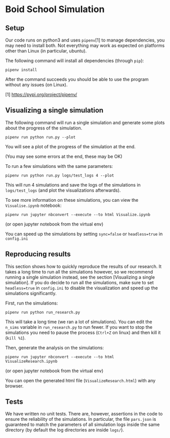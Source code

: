 # Boid School Simulation

## Setup

Our code runs on python3 and uses `pipenv`[1] to manage dependencies, you may need to install both. Not everything may work as expected on platforms other than Linux (in particular, ubuntu).

The following command will install all dependencies (through `pip`):

`pipenv install`

After the command succeeds you should be able to use the program without any issues (on Linux).

[1] https://pypi.org/project/pipenv/


## Visualizing a single simulation

The following command will run a single simulation and generate some plots about the progress of the simulation.

`pipenv run python run.py --plot`

You will see a plot of the progress of the simulation at the end.

(You may see some errors at the end, these may be OK)

To run a few simulations with the same parameters:

`pipenv run python run.py logs/test_logs 4 --plot`

This will run 4 simulations and save the logs of the simulations in `logs/test_logs` (and plot the visualizations afterwards).

To see more information on these simulations, you can view the `Visualise.ipynb` notebook:

`pipenv run jupyter nbconvert --execute --to html Visualize.ipynb`

(or open jupyter notebook from the virtual env)

You can speed up the simulations by setting `sync=false` or `headless=true` in `config.ini`


## Reproducing results

This section shows how to quickly reproduce the results of our research. It takes a long time to run all the simulations however, so we recommend running a single simulation instead, see the section [Visualizing a single simulation]. If you do decide to run all the simulations, make sure to set `headless=true` in `config.ini` to disable the visualization and speed up the simulations significantly.

First, run the simulations:

`pipenv run python run_research.py`

This will take a long time (we ran a lot of simulations). You can edit the `n_sims` variable in `run_research.py` to run fewer. If you want to stop the simulations you need to pause the process (`Ctrl+Z` on linux) and then kill it (`kill %1`).

Then, generate the analysis on the simulations:

`pipenv run jupyter nbconvert --execute --to html VisualizeResearch.ipynb`

(or open jupyter notebook from the virtual env)

You can open the generated html file (`VisualizeResearch.html`) with any browser.

## Tests

We have written no unit tests. There are, however, assertions in the code to ensure the reliability of the simulations. In particular, the file `pars.json` is guaranteed to match the parameters of all simulation logs inside the same directory (by default the log directories are inside `logs/`).